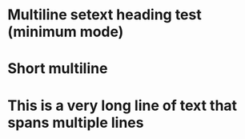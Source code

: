 # Multiline setext heading test (minimum mode)

Short
multiline
===

This is a very long line of text
that spans multiple lines
==========
